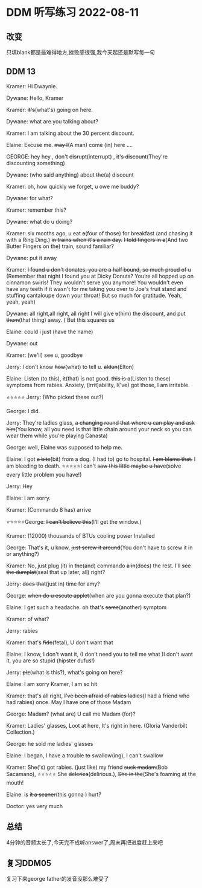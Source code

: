 # DDM 听写练习 2022-08-11

## 改变

只填blank都是最难得地方,挫败感很强,我今天起还是默写每一句

## DDM 13 

Kramer: Hi Dwaynie.

Dywane: Hello, Kramer


Kramer: ~~it's~~(what's) going on here.

Dywane: what are you talking about?


Kramer: I am talking about the 30 percent discount.

Elaine: Excuse me. ~~may I~~(A man) come (in) here ....

GEORGE: hey hey , don't ~~disrupt~~(interrupt) , ~~it's discount~~(They're discounting something)

Dywane: (who said anything) about ~~the~~(a) discount

Kramer: oh, how quickly we forget, u owe me buddy?

Dywane: for what?

Kramer: remember this?

Dywane: what do u doing?

Kramer: six months ago, u eat ~~a~~(four of those) for breakfast (and chasing it with a Ring Ding.)
        ~~in trains when it's a rain day.~~
        ~~I told fingers in a~~(And two Butter Fingers on the) train, sound familiar?

Dywane: put it away

Kramer: ~~I found u don't donates, you are a half bound, so much proud of u~~
        (Remember that night I found you at Dicky Donuts? You’re all
        hopped up on cinnamon swirls! They wouldn't serve you
        anymore! You wouldn't even have any teeth if it wasn't for me
        taking you over to Joe's fruit stand and stuffing cantaloupe down
        your throat! But so much for gratitude. Yeah, yeah, yeah)

Dywane: all right,all right, all right I will give ~~u~~(him) the discount, and put ~~them~~(that thing) away. ( But this squares us   

Elaine: could i just (have the name)

Dywane: out

Kramer: (we'll) see u, goodbye


Jerry: I don't know ~~how~~(what) to tell u. ~~aldun~~(Elton)

Elaine: Listen (to this), ~~it~~(that) is not good. ~~this is a~~(Listen to these) symptoms from rabies. Anxiety, (irrit)ability, 
I('ve) got those, I am irritable.


⭐️⭐️⭐⭐️⭐ Jerry: (Who picked these out?)

George: I did.

Jerry: They're ladies glass, ~~a changing round that where u can play and ask him~~(You know, all you need is that little chain
around your neck so you can wear them while you're playing Canasta)

George: well, Elaine was supposed to help me.

Elaine: I got ~~a bite~~(bit) from a dog. (I had to) go to hospital. ~~I am blame that.~~ I am bleeding to death.
⭐️⭐️⭐⭐️⭐I can't ~~saw this little maybe u have~~(solve every little problem you have!)

Jerry: Hey

Elaine: I am sorry.

Kramer: (Commando 8 has) arrive

⭐️⭐️⭐⭐️⭐George: ~~I can't believe this~~(I’ll get the window.)

Kramer: (12000) thousands of BTUs cooling power  Installed

George: That's it, u know, ~~just screw it around~~(You don't have to screw it in or anything?)

Kramer: No, just plug (it) in ~~the~~(and) commando ~~a in~~(does) the rest. I'll ~~see the dumplat~~(seal that up later, all) right?

Jerry: ~~does that~~(just in) time for amy?

George: ~~when do u escute applet~~(when are you gonna execute that plan?)

Elaine: I get such a headache. oh that's ~~same~~(another) symptom

Kramer: of what?

Jerry: rabies

Kramer: that's ~~fido~~(fetal), U don't want that

Elaine: I know, I don't want it, (I don't need you to tell me what )I don't want it, you are so stupid (hipster dufus!)

Jerry: ~~plz~~(what is this?), what's going on here?

Elaine: I am sorry Kramer, I am so hit

Kramer: that's all right, ~~I've been afraid of rabies ladies~~(I had a friend who had rabies) once. May I have one of those Madam

George: Madam? (what are) U call me Madam (for)?  

Kramer: Ladies' glasses, Loot at here, It's right in here. (Gloria Vanderbilt Collection.)

George: he sold me ladies' glasses

Elaine: I began, I have a trouble ~~to~~ swallow(ing), I can't swallow

Kramer: She('s) got rabies. (just like) my friend ~~suck madam~~(Bob Sacamano),
        ⭐️⭐️⭐⭐️⭐ She ~~deleries~~(delirious.), ~~She in the~~(She's foaming at the mouth!

Elaine: is ~~it a scaner~~(this gonna ) hurt?

Doctor: yes very much
## 总结

4分钟的音频太长了,今天完不成听answer了,周末再把进度赶上来吧


## 复习DDM05
复习下来george father的发音没那么难受了